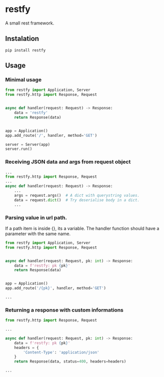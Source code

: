 # restfy
A small rest framework.


## Instalation

```shell
pip install restfy
```

## Usage

### Minimal usage

```python
from restfy import Application, Server
from restfy.http import Response, Request


async def handler(request: Request) -> Response:
    data = 'restfy'
    return Response(data)


app = Application()
app.add_route('/', handler, method='GET')

server = Server(app)
server.run()

```

### Receiving JSON data and args from request object

```python
...
from restfy.http import Response, Request
...
async def handler(request: Request) -> Response:
    ...
    args = request.args()  # A dict with querystring values.
    data = request.dict()  # Try deserialise body in a dict.
    ...

```

### Parsing value in url path.

If a path item is inside {}, its a variable. The handler function should have a parameter with the same name.

```python
from restfy import Application, Server
from restfy.http import Response, Request


async def handler(request: Request, pk: int) -> Response:
    data = f'restfy: pk {pk}'
    return Response(data)


app = Application()
app.add_route('/{pk}', handler, method='GET')

...
```

### Returning a response with custom informations

```python
from restfy.http import Response, Request

...

async def handler(request: Request, pk: int) -> Response:
    data = f'restfy: pk {pk}'
    headers = {
        'Content-Type': 'application/json'
    }
    return Response(data, status=400, headers=headers)

...
```

